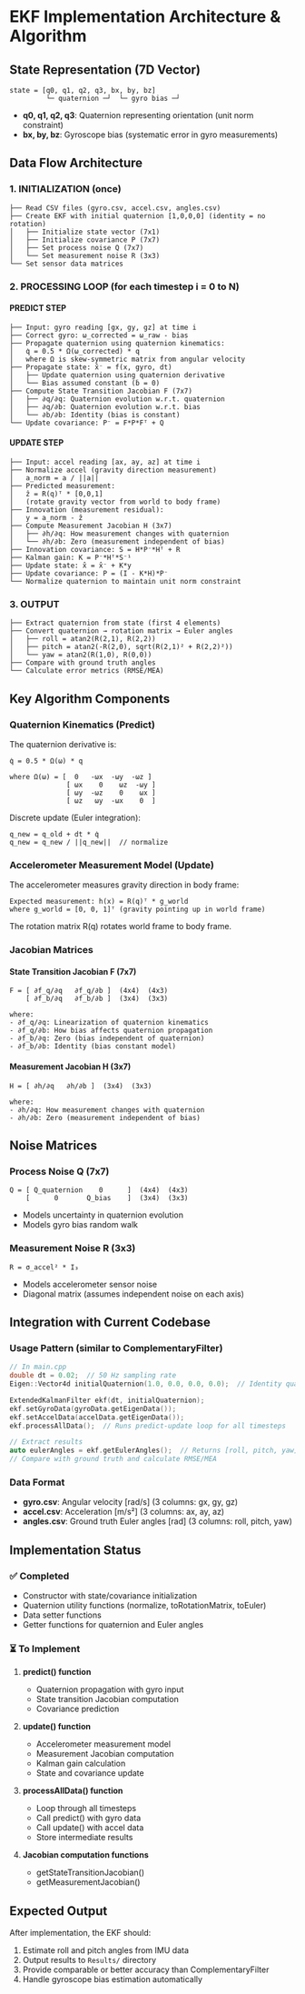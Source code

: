 # EKF Implementation Architecture & Algorithm

## State Representation (7D Vector)

```
state = [q0, q1, q2, q3, bx, by, bz]
         └─ quaternion ─┘  └─ gyro bias ─┘
```

- **q0, q1, q2, q3**: Quaternion representing orientation (unit norm constraint)
- **bx, by, bz**: Gyroscope bias (systematic error in gyro measurements)

## Data Flow Architecture

### 1. INITIALIZATION (once)
```
├── Read CSV files (gyro.csv, accel.csv, angles.csv)
├── Create EKF with initial quaternion [1,0,0,0] (identity = no rotation)
│   ├── Initialize state vector (7x1)
│   ├── Initialize covariance P (7x7)
│   ├── Set process noise Q (7x7)
│   └── Set measurement noise R (3x3)
└── Set sensor data matrices
```

### 2. PROCESSING LOOP (for each timestep i = 0 to N)

#### PREDICT STEP
```
├── Input: gyro reading [gx, gy, gz] at time i
├── Correct gyro: ω_corrected = ω_raw - bias
├── Propagate quaternion using quaternion kinematics:
│   q̇ = 0.5 * Ω(ω_corrected) * q
│   where Ω is skew-symmetric matrix from angular velocity
├── Propagate state: x̂⁻ = f(x, gyro, dt)
│   ├── Update quaternion using quaternion derivative
│   └── Bias assumed constant (ḃ = 0)
├── Compute State Transition Jacobian F (7x7)
│   ├── ∂q/∂q: Quaternion evolution w.r.t. quaternion
│   ├── ∂q/∂b: Quaternion evolution w.r.t. bias
│   └── ∂b/∂b: Identity (bias is constant)
└── Update covariance: P⁻ = F*P*Fᵀ + Q
```

#### UPDATE STEP
```
├── Input: accel reading [ax, ay, az] at time i
├── Normalize accel (gravity direction measurement)
│   a_norm = a / ||a||
├── Predicted measurement:
│   ẑ = R(q)ᵀ * [0,0,1]
│   (rotate gravity vector from world to body frame)
├── Innovation (measurement residual):
│   y = a_norm - ẑ
├── Compute Measurement Jacobian H (3x7)
│   ├── ∂h/∂q: How measurement changes with quaternion
│   └── ∂h/∂b: Zero (measurement independent of bias)
├── Innovation covariance: S = H*P⁻*Hᵀ + R
├── Kalman gain: K = P⁻*Hᵀ*S⁻¹
├── Update state: x̂ = x̂⁻ + K*y
├── Update covariance: P = (I - K*H)*P⁻
└── Normalize quaternion to maintain unit norm constraint
```

### 3. OUTPUT
```
├── Extract quaternion from state (first 4 elements)
├── Convert quaternion → rotation matrix → Euler angles
│   ├── roll = atan2(R(2,1), R(2,2))
│   ├── pitch = atan2(-R(2,0), sqrt(R(2,1)² + R(2,2)²))
│   └── yaw = atan2(R(1,0), R(0,0))
├── Compare with ground truth angles
└── Calculate error metrics (RMSE/MEA)
```

## Key Algorithm Components

### Quaternion Kinematics (Predict)

The quaternion derivative is:
```
q̇ = 0.5 * Ω(ω) * q

where Ω(ω) = [  0   -ωx  -ωy  -ωz ]
              [ ωx    0    ωz  -ωy ]
              [ ωy  -ωz    0    ωx ]
              [ ωz   ωy  -ωx    0  ]
```

Discrete update (Euler integration):
```
q_new = q_old + dt * q̇
q_new = q_new / ||q_new||  // normalize
```

### Accelerometer Measurement Model (Update)

The accelerometer measures gravity direction in body frame:
```
Expected measurement: h(x) = R(q)ᵀ * g_world
where g_world = [0, 0, 1]ᵀ (gravity pointing up in world frame)
```

The rotation matrix R(q) rotates world frame to body frame.

### Jacobian Matrices

#### State Transition Jacobian F (7x7)
```
F = [ ∂f_q/∂q   ∂f_q/∂b ]  (4x4)  (4x3)
    [ ∂f_b/∂q   ∂f_b/∂b ]  (3x4)  (3x3)

where:
- ∂f_q/∂q: Linearization of quaternion kinematics
- ∂f_q/∂b: How bias affects quaternion propagation
- ∂f_b/∂q: Zero (bias independent of quaternion)
- ∂f_b/∂b: Identity (bias constant model)
```

#### Measurement Jacobian H (3x7)
```
H = [ ∂h/∂q   ∂h/∂b ]  (3x4)  (3x3)

where:
- ∂h/∂q: How measurement changes with quaternion
- ∂h/∂b: Zero (measurement independent of bias)
```

## Noise Matrices

### Process Noise Q (7x7)
```
Q = [ Q_quaternion    0      ]  (4x4)  (4x3)
    [      0       Q_bias    ]  (3x4)  (3x3)
```
- Models uncertainty in quaternion evolution
- Models gyro bias random walk

### Measurement Noise R (3x3)
```
R = σ_accel² * I₃
```
- Models accelerometer sensor noise
- Diagonal matrix (assumes independent noise on each axis)

## Integration with Current Codebase

### Usage Pattern (similar to ComplementaryFilter)

```cpp
// In main.cpp
double dt = 0.02;  // 50 Hz sampling rate
Eigen::Vector4d initialQuaternion(1.0, 0.0, 0.0, 0.0);  // Identity quaternion

ExtendedKalmanFilter ekf(dt, initialQuaternion);
ekf.setGyroData(gyroData.getEigenData());
ekf.setAccelData(accelData.getEigenData());
ekf.processAllData();  // Runs predict-update loop for all timesteps

// Extract results
auto eulerAngles = ekf.getEulerAngles();  // Returns [roll, pitch, yaw]
// Compare with ground truth and calculate RMSE/MEA
```

### Data Format
- **gyro.csv**: Angular velocity [rad/s] (3 columns: gx, gy, gz)
- **accel.csv**: Acceleration [m/s²] (3 columns: ax, ay, az)
- **angles.csv**: Ground truth Euler angles [rad] (3 columns: roll, pitch, yaw)

## Implementation Status

### ✅ Completed
- Constructor with state/covariance initialization
- Quaternion utility functions (normalize, toRotationMatrix, toEuler)
- Data setter functions
- Getter functions for quaternion and Euler angles

### ⏳ To Implement
1. **predict() function**
   - Quaternion propagation with gyro input
   - State transition Jacobian computation
   - Covariance prediction

2. **update() function**
   - Accelerometer measurement model
   - Measurement Jacobian computation
   - Kalman gain calculation
   - State and covariance update

3. **processAllData() function**
   - Loop through all timesteps
   - Call predict() with gyro data
   - Call update() with accel data
   - Store intermediate results

4. **Jacobian computation functions**
   - getStateTransitionJacobian()
   - getMeasurementJacobian()

## Expected Output

After implementation, the EKF should:
1. Estimate roll and pitch angles from IMU data
2. Output results to `Results/` directory
3. Provide comparable or better accuracy than ComplementaryFilter
4. Handle gyroscope bias estimation automatically
